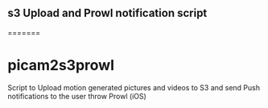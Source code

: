 ## s3 Upload and Prowl notification script
=======
# picam2s3prowl
Script to Upload motion generated pictures and videos to S3 and send Push notifications to the user throw Prowl (iOS)

